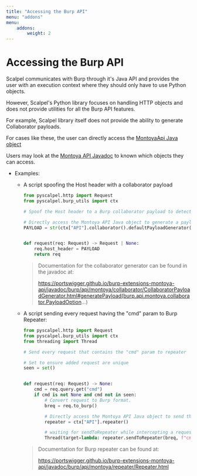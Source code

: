```yaml
---
title: "Accessing the Burp API"
menu: "addons"
menu:
    addons:
        weight: 2
---
```


# Accessing the Burp API

Scalpel communicates with Burp through it's Java API and
provides the user with an execution context where they should only have to use Python objects.

However, Scalpel's Python library focuses on handling HTTP objects
and does not provide utilities for all the Burp API features.

For example, Scalpel library itself does not provide the ability to generate Collaborator payloads.

For cases like these, the user can directly access the [MontoyaApi Java object](https://portswigger.github.io/burp-extensions-montoya-api/javadoc/burp/api/montoya/MontoyaApi.html)

Users may look at the [Montoya API Javadoc](https://portswigger.github.io/burp-extensions-montoya-api/javadoc/burp/api/montoya/MontoyaApi.html) to known which objects they can access.

-   Examples:

    -   A script spoofing the Host header with a collaborator payload

        ```python
        from pyscalpel.http import Request
        from pyscalpel.burp_utils import ctx

        # Spoof the Host header to a Burp collaborator payload to detect out-of-band interactions and HTTP SSRFs

        # Directly access the Montoya API Java object to generate a payload
        PAYLOAD = str(ctx["API"].collaborator().defaultPayloadGenerator().generatePayload())


        def request(req: Request) -> Request | None:
            req.host_header = PAYLOAD
            return req
        ```

        > Documentation for the collaborator generator can be found in the javadoc at:
        >
        > https://portswigger.github.io/burp-extensions-montoya-api/javadoc/burp/api/montoya/collaborator/CollaboratorPayloadGenerator.html#generatePayload(burp.api.montoya.collaborator.PayloadOption...)

    -   A script sending every request having the "cmd" param to Burp Repeater:

        ```python
        from pyscalpel.http import Request
        from pyscalpel.burp_utils import ctx
        from threading import Thread

        # Send every request that contains the "cmd" param to repeater

        # Set to ensure added request are unique
        seen = set()


        def request(req: Request) -> None:
            cmd = req.query.get("cmd")
            if cmd is not None and cmd not in seen:
                # Convert request to Burp format.
                breq = req.to_burp()

                # Directly access the Montoya API Java object to send the request to repeater
                repeater = ctx["API"].repeater()

                # waiting for sendToRepeater while intercepting a request causes a Burp deadlock
                Thread(target=lambda: repeater.sendToRepeater(breq, f"cmd={cmd}")).start()
        ```

        > Documentation for Burp repeater can be found at:
        >
        > https://portswigger.github.io/burp-extensions-montoya-api/javadoc/burp/api/montoya/repeater/Repeater.html

